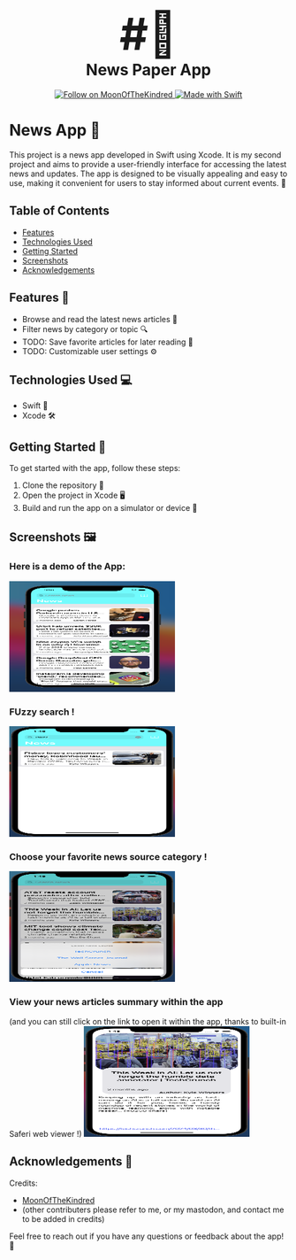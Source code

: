 <div align="center">
  <h1>
    <span style="font-size: 80px;">#📰</span>
    <br/>
    News Paper App
  </h1>
</div>
<p align="center"> 
<a href="https://social.vivaldi.net/@MoonOfTheKindred" target="_blank">
    <img alt="Follow on MoonOfTheKindred" src="https://img.shields.io/twitter/follow/MoonOfTheKindred?color=purple&style=for-the-badge" style="vertical-align:center" >
  </a>

  <a href="#">
    <img alt="Made with Swift" src="https://img.shields.io/badge/Made%20with%20Swift-blue.svg?style=for-the-badge&logo=swift" style="vertical-align:center" >
  </a>
</p>

# News App 📰

This project is a news app developed in Swift using Xcode. It is my second project and aims to provide a user-friendly interface for accessing the latest news and updates. The app is designed to be visually appealing and easy to use, making it convenient for users to stay informed about current events. 💪

## Table of Contents
- [Features](#features)
- [Technologies Used](#technologies-used)
- [Getting Started](#getting-started)
- [Screenshots](#screenshots)
- [Acknowledgements](#acknowledgements)

## Features 🎉
- Browse and read the latest news articles 📰
- Filter news by category or topic 🔍
- TODO: Save favorite articles for later reading 📁
- TODO: Customizable user settings ⚙️

## Technologies Used 💻
- Swift 🐍
- Xcode 🛠️

## Getting Started 🚀
To get started with the app, follow these steps:
1. Clone the repository 📂
2. Open the project in Xcode 🖥️
3. Build and run the app on a simulator or device 📱

## Screenshots 🖼️
### Here is a demo of the App:
<img src="demoImages/MenuInterface1.png" alt="Menu Interface 1" width="300" height="200">

### FUzzy search !
<img src="demoImages/FuzzySearchYourArticle.png" alt="Search engine" width="300" height="200">

### Choose your favorite news source category !
<img src="demoImages/NewsListing.png" alt="News listing UI" width="300" height="200">

### View your news articles summary within the app 
(and you can still click on the link to open it within the app, thanks to built-in Saferi web viewer !)
<img src="demoImages/ViewNewsInApp.png" alt="News article UI" width="300" height="200">

## Acknowledgements 🙏
Credits:
- [MoonOfTheKindred](https://social.vivaldi.net/@MoonOfTheKindred)
- (other contributers please refer to me, or my mastodon, and contact me to be added in credits)

Feel free to reach out if you have any questions or feedback about the app! 📢

